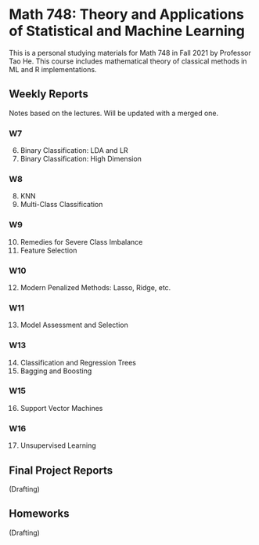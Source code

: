 # Math 748: Theory and Applications of Statistical and Machine Learning
This is a personal studying materials for Math 748 in Fall 2021 by Professor Tao He. This course includes mathematical theory of classical methods in ML and R implementations.

## Weekly Reports
Notes based on the lectures. Will be updated with a merged one.
### W7
6. Binary Classification: LDA and LR
7. Binary Classification: High Dimension
### W8
8. KNN
9. Multi-Class Classification
### W9
10. Remedies for Severe Class Imbalance
11. Feature Selection
### W10
12. Modern Penalized Methods: Lasso, Ridge, etc.
### W11
13. Model Assessment and Selection
### W13
14. Classification and Regression Trees
15. Bagging and Boosting
### W15
16. Support Vector Machines
### W16
17. Unsupervised Learning

## Final Project Reports
(Drafting)

## Homeworks
(Drafting)
